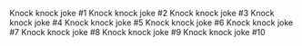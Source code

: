 Knock knock joke #1
Knock knock joke #2
Knock knock joke #3
Knock knock joke #4
Knock knock joke #5
Knock knock joke #6
Knock knock joke #7
Knock knock joke #8
Knock knock joke #9
Knock knock joke #10
